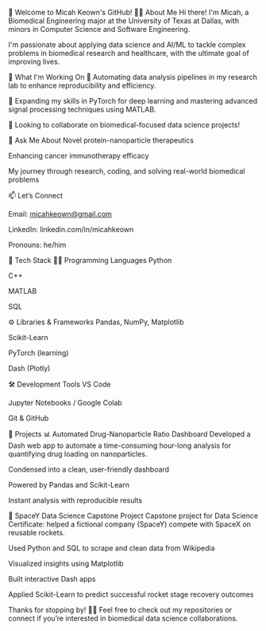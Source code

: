 👋 Welcome to Micah Keown's GitHub!
👨‍🔬 About Me
Hi there! I'm Micah, a Biomedical Engineering major at the University of Texas at Dallas, with minors in Computer Science and Software Engineering.

I'm passionate about applying data science and AI/ML to tackle complex problems in biomedical research and healthcare, with the ultimate goal of improving lives.

🔬 What I'm Working On
🔭 Automating data analysis pipelines in my research lab to enhance reproducibility and efficiency.

🌱 Expanding my skills in PyTorch for deep learning and mastering advanced signal processing techniques using MATLAB.

👯 Looking to collaborate on biomedical-focused data science projects!

💬 Ask Me About
Novel protein-nanoparticle therapeutics

Enhancing cancer immunotherapy efficacy

My journey through research, coding, and solving real-world biomedical problems

📫 Let’s Connect

Email: micahkeown@gmail.com

LinkedIn: linkedin.com/in/micahkeown

Pronouns: he/him

🧠 Tech Stack
🧑‍💻 Programming Languages
Python

C++

MATLAB

SQL

⚙️ Libraries & Frameworks
Pandas, NumPy, Matplotlib

Scikit-Learn

PyTorch (learning)

Dash (Plotly)

🛠 Development Tools
VS Code

Jupyter Notebooks / Google Colab

Git & GitHub

🚀 Projects
📊 Automated Drug-Nanoparticle Ratio Dashboard
Developed a Dash web app to automate a time-consuming hour-long analysis for quantifying drug loading on nanoparticles.

Condensed into a clean, user-friendly dashboard

Powered by Pandas and Scikit-Learn

Instant analysis with reproducible results

🌌 SpaceY Data Science Capstone Project
Capstone project for Data Science Certificate: helped a fictional company (SpaceY) compete with SpaceX on reusable rockets.

Used Python and SQL to scrape and clean data from Wikipedia

Visualized insights using Matplotlib

Built interactive Dash apps

Applied Scikit-Learn to predict successful rocket stage recovery outcomes

Thanks for stopping by! 👨‍🚀 Feel free to check out my repositories or connect if you’re interested in biomedical data science collaborations.
